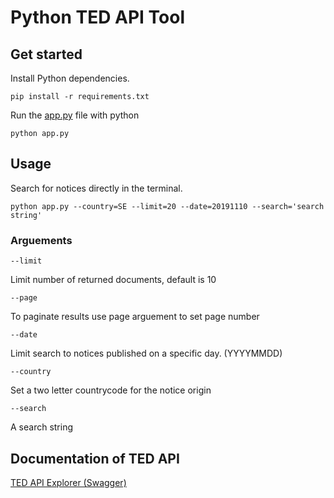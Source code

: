 # Python TED API Tool

## Get started

Install Python dependencies.

`pip install -r requirements.txt`

Run the [app.py](app.py) file with python

`python app.py`

## Usage

Search for notices directly in the terminal.

`python app.py --country=SE --limit=20 --date=20191110 --search='search string'`

### Arguements

 `--limit` 
 
 Limit number of returned documents, default is 10
 
 `--page` 
 
 To paginate results use page arguement to set page number

`--date` 

Limit search to notices published on a specific day. (YYYYMMDD)

`--country` 

Set a two letter countrycode for the notice origin

`--search` 

A search string

## Documentation of TED API

[TED API Explorer (Swagger)](https://ted.europa.eu/api/swagger-ui.html#/search-controller-v-2)
